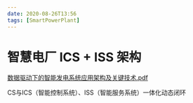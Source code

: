```yaml
---
date: 2020-08-26T13:56
tags: [SmartPowerPlant]
---
```


# 智慧电厂 ICS + ISS 架构

[数据驱动下的智能发电系统应用架构及关键技术.pdf](./static/数据驱动下的智能发电系统应用架构及关键技术.pdf)

CS与ICS（智能控制系统）、ISS（智能服务系统）一体化动态闭环
